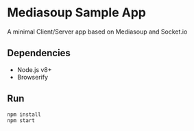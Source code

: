# Mediasoup Sample App

A minimal Client/Server app based on Mediasoup and Socket.io


## Dependencies

* Node.js v8+
* Browserify


## Run

```
npm install
npm start
```
